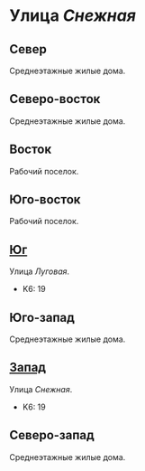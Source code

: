 # Улица *Снежная*

## Север

Среднеэтажные жилые дома.

## Северо-восток

Среднеэтажные жилые дома.

## Восток

Рабочий поселок.

## Юго-восток

Рабочий поселок.

## [Юг](./610065.md)

Улица *Луговая*.

* K6:   19

## Юго-запад

Среднеэтажные жилые дома.

## [Запад](./600050.md)

Улица *Снежная*.

* K6:   19

## Северо-запад

Среднеэтажные жилые дома.
